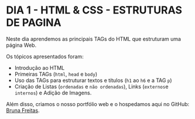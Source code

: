 # DIA 1 - HTML & CSS - ESTRUTURAS DE PAGINA

Neste dia aprendemos as principais TAGs do HTML que estruturam uma página Web.

Os tópicos apresentados foram:

- Introdução ao HTML
- Primeiras TAGs (`html`, `head` e `body`)
- Uso das TAGs para estruturar textos e títulos (`h1` ao `h6` e a TAG `p`)
- Criação de Listas (`ordenadas` e `não ordenadas`), Links (`externos`e `internos`) e Adição de Imagens.

Além disso, criamos o nosso portfólio web e o hospedamos aqui no GitHub: [Bruna Freitas](brunaCFreitas.github.io).